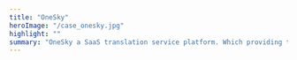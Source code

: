 ```yaml
---
title: "OneSky"
heroImage: "/case_onesky.jpg"
highlight: ""
summary: "OneSky a SaaS translation service platform. Which providing translation service to big clients"
---
```

